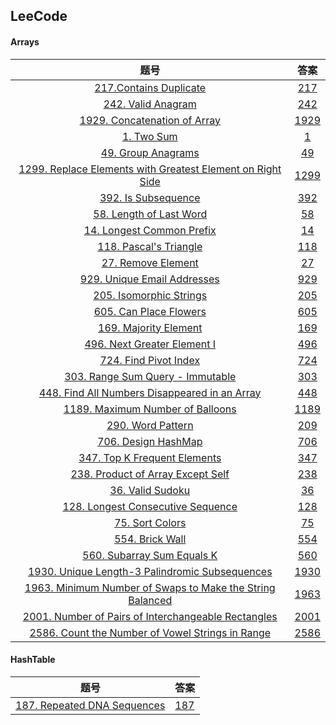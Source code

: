 ## LeeCode

#### Arrays

|                                                                              题号                                                                               |            答案            |
| :-----------------------------------------------------------------------------------------------------------------------------------------------------------: | :----------------------: |
|                                    [217.Contains Duplicate](https://leetcode.com/problems/contains-duplicate/description/)                                    |  [217](./Arrays/217.md)  |
|                                        [242. Valid Anagram](https://leetcode.com/problems/valid-anagram/description/)                                         |  [242](./Arrays/242.md)  |
|                               [1929. Concatenation of Array](https://leetcode.com/problems/concatenation-of-array/description/)                               | [1929](./Arrays/1929.md) |
|                                               [1. Two Sum](https://leetcode.com/problems/two-sum/description/)                                                |    [1](./Arrays/1.md)    |
|                                        [49. Group Anagrams](https://leetcode.com/problems/group-anagrams/description/)                                        |   [49](./Arrays/49.md)   |
| [1299. Replace Elements with Greatest Element on Right Side](https://leetcode.com/problems/replace-elements-with-greatest-element-on-right-side/description/) | [1299](./Arrays/1299.md) |
|                                       [392. Is Subsequence](https://leetcode.com/problems/is-subsequence/description/)                                        |  [392](./Arrays/392.md)  |
|                                   [58. Length of Last Word](https://leetcode.com/problems/length-of-last-word/description/)                                   |   [58](./Arrays/58.md)   |
|                                 [14. Longest Common Prefix](https://leetcode.com/problems/longest-common-prefix/description/)                                 |   [14](./Arrays/14.md)   |
|                                     [118. Pascal's Triangle](https://leetcode.com/problems/pascals-triangle/description/)                                     |  [118](./Arrays/118.md)  |
|                                        [27. Remove Element](https://leetcode.com/problems/remove-element/description/)                                        |   [27](./Arrays/27.md)   |
|                                     [929. Unique Email Addresses](https://leetcode.com/problems/unique-email-addresses/)                                      |  [929](./Arrays/929.md)  |
|                                   [205. Isomorphic Strings](https://leetcode.com/problems/isomorphic-strings/description/)                                    |  [205](./Arrays/205.md)  |
|                                    [605. Can Place Flowers](https://leetcode.com/problems/can-place-flowers/description/)                                     |  [605](./Arrays/605.md)  |
|                                     [169. Majority Element](https://leetcode.com/problems/majority-element/description/)                                      |  [169](./Arrays/169.md)  |
|                               [496. Next Greater Element I](https://leetcode.com/problems/next-greater-element-i/description/)                                |  [496](./Arrays/496.md)  |
|                                     [724. Find Pivot Index](https://leetcode.com/problems/find-pivot-index/description/)                                      |  [724](./Arrays/724.md)  |
|                           [303. Range Sum Query - Immutable](https://leetcode.com/problems/range-sum-query-immutable/description/)                            |  [303](./Arrays/303.md)  |
|             [448. Find All Numbers Disappeared in an Array](https://leetcode.com/problems/find-all-numbers-disappeared-in-an-array/description/)              |  [448](./Arrays/448.md)  |
|                           [1189. Maximum Number of Balloons](https://leetcode.com/problems/maximum-number-of-balloons/description/)                           | [1189](./Arrays/1189.md) |
|                                         [290. Word Pattern](https://leetcode.com/problems/word-pattern/description/)                                          |  [209](./Arrays/290.md)  |
|                                       [706. Design HashMap](https://leetcode.com/problems/design-hashmap/description/)                                        |  [706](./Arrays/706.md)  |
|                              [347. Top K Frequent Elements](https://leetcode.com/problems/top-k-frequent-elements/description/)                               |  [347](./Arrays/347.md)  |
|                         [238. Product of Array Except Self](https://leetcode.com/problems/product-of-array-except-self/description/)                          |  [238](./Arrays/238.md)  |
|                                          [36. Valid Sudoku](https://leetcode.com/problems/valid-sudoku/description/)                                          |   [36](./Arrays/36.md)   |
|                         [128. Longest Consecutive Sequence](https://leetcode.com/problems/longest-consecutive-sequence/description/)                          |  [128](./Arrays/128.md)  |
|                                           [75. Sort Colors](https://leetcode.com/problems/sort-colors/description/)                                           |   [75](./Arrays/75.md)   |
|                                           [554. Brick Wall](https://leetcode.com/problems/brick-wall/description/)                                            |  [554](./Arrays/554.md)  |
|                                [560. Subarray Sum Equals K](https://leetcode.com/problems/subarray-sum-equals-k/description/)                                 |  [560](./Arrays/560.md)  |
|             [1930. Unique Length-3 Palindromic Subsequences](https://leetcode.com/problems/unique-length-3-palindromic-subsequences/description/)             | [1930](./Arrays/1930.md) |
|  [1963. Minimum Number of Swaps to Make the String Balanced](https://leetcode.com/problems/minimum-number-of-swaps-to-make-the-string-balanced/description/)  | [1963](./Arrays/1963.md) |
|        [2001. Number of Pairs of Interchangeable Rectangles](https://leetcode.com/problems/number-of-pairs-of-interchangeable-rectangles/description/)        | [2001](./Arrays/2001.md) |
|                 [2586. Count the Number of Vowel Strings in Range](https://leetcode.com/problems/count-the-number-of-vowel-strings-in-range/)                 | [2586](./Arrays/2586.md) |



#### HashTable

|                             题号                             | 答案  |
| :----------------------------------------------------------: | ----- |
| [187. Repeated DNA Sequences](https://leetcode.com/problems/repeated-dna-sequences/) | [187](./HashTable/187.md) |

